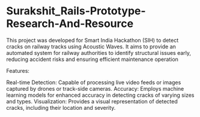 # Surakshit_Rails-Prototype-Research-And-Resource
This project was developed for Smart India Hackathon (SIH) to detect cracks on railway tracks using Acoustic Waves. It aims to provide an automated system for railway authorities to identify structural issues early, reducing accident risks and ensuring efficient maintenance operation

Features:

Real-time Detection: Capable of processing live video feeds or images captured by drones or track-side cameras.
Accuracy: Employs machine learning models for enhanced accuracy in detecting cracks of varying sizes and types.
Visualization: Provides a visual representation of detected cracks, including their location and severity.
